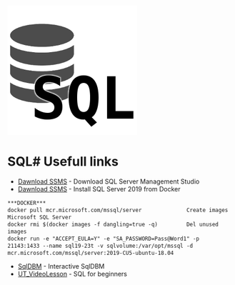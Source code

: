 ![Иллюстрация к проекту](https://github.com/Hamidalion/RepoPicture/blob/master/sql-logo.png)

# SQL# Usefull links 

- [Dawnload SSMS](https://docs.microsoft.com/en-us/sql/ssms/download-sql-server-management-studio-ssms?view=sql-server-ver15) - Download SQL Server Management Studio
- [Dawnload SSMS](https://www.microsoft.com/en-us/sql-server/sql-server-downloads) - Install SQL Server 2019 from Docker
```
***DOCKER***
docker pull mcr.microsoft.com/mssql/server              Create images Microsoft SQL Server
docker rmi $(docker images -f dangling=true -q)         Del unused images
docker run -e "ACCEPT_EULA=Y" -e "SA_PASSWORD=Pass@Word1" -p 21143:1433 --name sql19-23t -v sqlvolume:/var/opt/mssql -d mcr.microsoft.com/mssql/server:2019-CU5-ubuntu-18.04
```
- [SqlDBM](https://app.sqldbm.com/SQLServer/Draft/) - Interactive SqlDBM
- [UT_VideoLesson](https://www.youtube.com/playlist?list=PL47zejIkBQvTJqvh9ZtNn01zwJ2lGXk-E) - SQL for beginners
